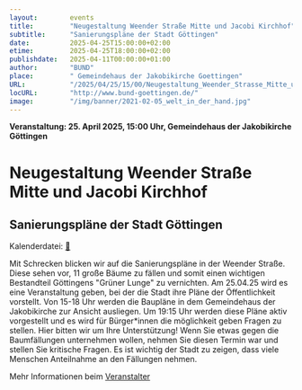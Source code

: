 ```yaml
---
layout:        events
title:         "Neugestaltung Weender Straße Mitte und Jacobi Kirchhof"
subtitle:      "Sanierungspläne der Stadt Göttingen"
date:          2025-04-25T15:00:00+02:00
etime:         2025-04-25T18:00:00+02:00
publishdate:   2025-04-11T00:00:00+01:00
author:        "BUND"
place:         " Gemeindehaus der Jakobikirche Goettingen"
URL:           "/2025/04/25/15/00/Neugestaltung_Weender_Strasse_Mitte_und_Jacobi_Kirchhof"
locURL:        "http://www.bund-goettingen.de/"
image:         "/img/banner/2021-02-05_welt_in_der_hand.jpg"
---
```


**Veranstaltung: 25. April 2025, 15:00 Uhr,  Gemeindehaus der Jakobikirche Göttingen**

Neugestaltung Weender Straße Mitte und Jacobi Kirchhof
===========

Sanierungspläne der Stadt Göttingen
-----------


Kalenderdatei: [📆](/ics/2025-04-25_15-00_neugestaltung_weender_strasse_mitte_und_jacobi_kirchhof.ics)

Mit Schrecken blicken wir auf die Sanierungspläne in der Weender Straße. Diese sehen vor, 11 große Bäume zu fällen und somit einen wichtigen Bestandteil Göttingens "Grüner Lunge" zu vernichten. Am 25.04.25 wird es eine Veranstaltung geben, bei der die Stadt ihre Pläne der Öffentlichkeit vorstellt. Von 15-18 Uhr werden die Baupläne
in dem Gemeindehaus der Jakobikirche zur Ansicht ausliegen. Um 19:15 Uhr werden diese Pläne aktiv vorgestellt und es wird für Bürger*innen die möglichkeit geben Fragen zu stellen. Hier bitten wir um Ihre Unterstützung! Wenn Sie etwas gegen die Baumfällungen unternehmen wollen, nehmen Sie diesen Termin war und stellen Sie kritische Fragen. Es ist wichtig der Stadt zu zeigen, dass viele Menschen Anteilnahme an den Fällungen nehmen.



Mehr Informationen beim [Veranstalter](http://www.bund-goettingen.de/)

